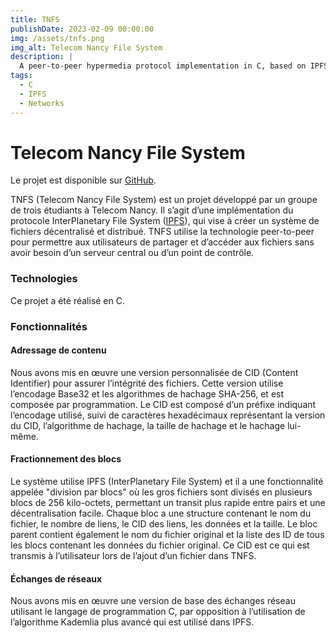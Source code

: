 ```yaml
---
title: TNFS
publishDate: 2023-02-09 00:00:00
img: /assets/tnfs.png
img_alt: Telecom Nancy File System
description: |
  A peer-to-peer hypermedia protocol implementation in C, based on IPFS
tags:
  - C
  - IPFS
  - Networks
---
```

# Telecom Nancy File System

Le projet est disponible sur [GitHub](https://github.com/lorisalx/tnfs).

TNFS (Telecom Nancy File System) est un projet développé par un groupe de trois étudiants à Telecom Nancy. Il s’agit d’une implémentation du protocole InterPlanetary File System ([IPFS](https://ipfs.tech/)), qui vise à créer un système de fichiers décentralisé et distribué. TNFS utilise la technologie peer-to-peer pour permettre aux utilisateurs de partager et d’accéder aux fichiers sans avoir besoin d’un serveur central ou d’un point de contrôle.

### Technologies

Ce projet a été réalisé en C.

### Fonctionnalités
#### Adressage de contenu
Nous avons mis en œuvre une version personnalisée de CID (Content Identifier) pour assurer l’intégrité des fichiers. Cette version utilise l’encodage Base32 et les algorithmes de hachage SHA-256, et est composée par programmation. Le CID est composé d’un préfixe indiquant l’encodage utilisé, suivi de caractères hexadécimaux représentant la version du CID, l’algorithme de hachage, la taille de hachage et le hachage lui-même.

#### Fractionnement des blocs
Le système utilise IPFS (InterPlanetary File System) et il a une fonctionnalité appelée "division par blocs" où les gros fichiers sont divisés en plusieurs blocs de 256 kilo-octets, permettant un transit plus rapide entre pairs et une décentralisation facile. Chaque bloc a une structure contenant le nom du fichier, le nombre de liens, le CID des liens, les données et la taille. Le bloc parent contient également le nom du fichier original et la liste des ID de tous les blocs contenant les données du fichier original. Ce CID est ce qui est transmis à l’utilisateur lors de l’ajout d’un fichier dans TNFS.

#### Échanges de réseaux
Nous avons mis en œuvre une version de base des échanges réseau utilisant le langage de programmation C, par opposition à l’utilisation de l’algorithme Kademlia plus avancé qui est utilisé dans IPFS.